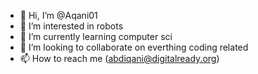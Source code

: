 - 👋 Hi, I’m @Aqani01
- 👀 I’m interested in robots
- 🌱 I’m currently learning computer sci
- 💞️ I’m looking to collaborate on everthing coding related
- 📫 How to reach me (abdiqani@digitalready.org)

<!---
Aqani01/Aqani01 is a ✨ special ✨ repository because its `README.md` (this file) appears on your GitHub profile.
You can click the Preview link to take a look at your changes.
--->
